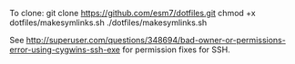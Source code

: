 To clone:
git clone https://github.com/esm7/dotfiles.git
chmod +x dotfiles/makesymlinks.sh
./dotfiles/makesymlinks.sh

See http://superuser.com/questions/348694/bad-owner-or-permissions-error-using-cygwins-ssh-exe for permission fixes for SSH.
